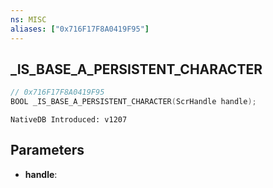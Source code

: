 ```yaml
---
ns: MISC
aliases: ["0x716F17F8A0419F95"]
---
```

## _IS_BASE_A_PERSISTENT_CHARACTER

```c
// 0x716F17F8A0419F95
BOOL _IS_BASE_A_PERSISTENT_CHARACTER(ScrHandle handle);
```

```
NativeDB Introduced: v1207
```

## Parameters
* **handle**:
